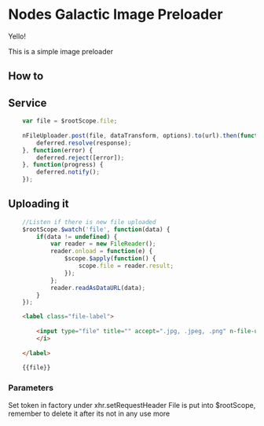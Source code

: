 # Nodes Galactic Image Preloader

Yello!

This is a simple image preloader

## How to



## Service
```javascript
	var file = $rootScope.file;
	
	nFileUploader.post(file, dataTransform, options).to(url).then(function(response) {
		deferred.resolve(response);
	}, function(error) {
		deferred.reject([error]);
	}, function(progress) {
		deferred.notify();
	});
```


## Uploading it

```javascript
	//Listen if there is new file uploaded
	$rootScope.$watch('file', function(data) {
		if(data != undefined) {
			var reader = new FileReader();
			reader.onload = function(e) {
				$scope.$apply(function() {
					scope.file = reader.result;
				});
			};
			reader.readAsDataURL(data);
		}
	});
```

```html
	<label class="file-label">
	
		<input type="file" title="" accept=".jpg, .jpeg, .png" n-file-uploader/>
		</i>
	
	</label> 
	
	{{file}}
```

### Parameters

Set token in factory under xhr.setRequestHeader
File is put into $rootScope, remember to delete it after its not in any use more


